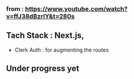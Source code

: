 ### from : https://www.youtube.com/watch?v=ffJ38dBzrlY&t=280s 
## Tach Stack : Next.js, 
- Clerk Auth  : for augmenting the routes  
## Under progress yet